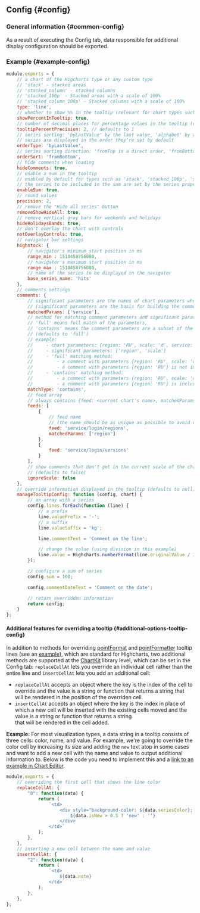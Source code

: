 ## Config {#config}

### General information {#common-config}

As a result of executing the Config tab, data responsible for additional display
configuration should be exported.

### Example {#example-config}

```js
module.exports = {
    // a chart of the Higcharts type or any custom type
    // 'stack' - stacked areas
    // 'stacked_column' - stacked columns
    // 'stacked_100p' - Stacked areas with a scale of 100%
    // 'stacked_column_100p' - Stacked columns with a scale of 100%
    type: 'line',
    // whether to show %% in the tooltip (relevant for chart types such as 'pie', 'funnel', and 'solidgauge' and charts with stack: 'normal')
    showPercentInTooltip: true,
    // number of decimal places for percentage values in the tooltip (relevant if showPercentInTooltip: true)
    tooltipPercentPrecision: 2, // defaults to 1
    // series sorting: 'byLastValue' by the last value, 'alphabet' by alphabet
    // series are displayed in the order they're set by default
    orderType: 'byLastValue',
    // series sorting direction: 'fromTop is a direct order, 'fromBottom' is a reverse order.
    orderSort: 'fromBottom',
    // hide comments when loading
    hideComments: true,
    // enable a sum in the tooltip
    // enabled by default for types such as 'stack', 'stacked_100p', 'stacked_column', 'stacked_column_100p'
    // the series to be included in the sum are set by the series property 'useInSum: true'
    enableSum: true,
    // round values
    precision: 2,
    // remove the "Hide all series" button
    removeShowHideAll: true,
    // remove vertical gray bars for weekends and holidays
    hideHolidaysBands: true,
    // don't overlay the chart with controls
    notOverlayControls: true,
    // navigator bar settings
    highstock: {
        // navigator's minimum start position in ms
        range_min : 1510458756080,
        // navigator's maximum start position in ms
        range_max : 1518458756080,
        // name of the series to be displayed in the navigator
        base_series_name: 'hits'
    },
    // comments settings
    comments: {
        // significant parameters are the names of chart parameters whose values will be factored in when generating a comment
        // (significant parameters are the basis for building the comment segment)
        matchedParams: ['service'],
        // method for matching comment parameters and significant parameters:
        // 'full' means full match of the parameters,
        // 'contains' means the comment parameters are a subset of the significant parameters
        // (defaults to 'full')
        // example:
        //     - chart parameters: {region: 'RU', scale: 'd', service: 'charts'}
        //     - significant parameters: ['region', 'scale']
        //     - 'full' matching method:
        //         - a comment with parameters {region: 'RU', scale: 'd'} is included in the list
        //         - a comment with parameters {region: 'RU'} is not included in the list
        //     - 'contains' matching method:
        //         - a comment with parameters {region: 'RU', scale: 'd'} is included in the list
        //         - a comment with parameters {region: 'RU'} is included in the list
        matchType: 'contains',
        // feed array
        // always contains {feed: <current chart's name>, matchedParams: <described above>}
        feeds: [
            {
                // feed name
                // (the name should be as unique as possible to avoid collissions)
                feed: 'service/login/regions',
                matchedParams: ['region']
            },
            {
                feed: 'service/login/versions'
            }
        ],
        // show comments that don't get in the current scale of the chart
        // (defaults to false)
        ignoreScale: false
    },
    // override information displayed in the tooltip (defaults to null)
    manageTooltipConfig: function (config, chart) {
        // an array with a series
        config.lines.forEach(function (line) {
            // a prefix
            line.valuePrefix = '-';
            // a suffix
            line.valueSuffix = 'kg';

            line.commentText = 'Comment on the line';

            // change the value (using division in this example)
            line.value = Highcharts.numberFormat(line.originalValue / 100, 1);
        });

        // configure a sum of series
        config.sum = 100;

        config.commentDateText = 'Comment on the date';

        // return overridden information
        return config;
    }
};
```

#### Additional features for overriding a tooltip {#additional-options-tooltip-config}
In addition to methods for overriding [pointFormat](https://api.highcharts.com/highcharts/tooltip.pointFormat)
 and [pointFormatter](https://api.highcharts.com/highcharts/tooltip.pointFormat) tooltip lines (see an [example](https://datalens-staging.yandex-team.ru/editor/5xzcv2k7ler61-tooltip-pointformat-example)), which are standard for Highcharts, two additional methods are supported at the [ChartKit](https://github.yandex-team.ru/data-ui/chartkit)
 library level, which can be set in the Config tab: ```replaceCellAt``` lets you override an individual cell rather than the entire line and ```insertCellAt``` lets you add
an additional cell:
* ```replaceCellAt``` accepts an object where the key is the index of the cell to override and the value is a string or function that returns a string that will be rendered in the position of the
   overriden cell.
* ```insertCellAt``` accepts an object where the key is the index in place of which a new cell will be inserted with the existing cells moved and the value is a string or function that returns a string  
   that will be rendered in the cell added.

**Example:**
For most visualization types, a data string in a tooltip consists of three cells: color, name, and value. For example, we're going to override the color cell by
increasing its size and adding the `new` text atop in some cases and want to add a new cell with the name and value to output additional information to. Below is the code
you need to implement this and a [link to an example in Chart Editor](https://datalens.yandex-team.ru/editor/kbyezcqk81xgg-tooltip-customization-example?_t=graph).
```js
module.exports = {
    // overriding the first cell that shows the line color
    replaceCellAt: {
        "0": function(data) {
            return (
                `<td>
                    <div style="background-color: ${data.seriesColor}; width: 32px; height: 16px; text-align: center; color: white; line-height: 16px">
                        ${data.isNew > 0.5 ? 'new' : ''}
                    </div>
                </td>`
            );
        },
    },
    // inserting a new cell between the name and value
    insertCellAt: {
        "2": function(data) {
            return (
                `<td>
                    ${data.note}
                </td>`
            );
        },
    },
};
```
